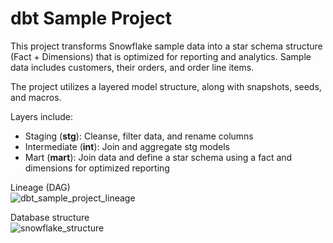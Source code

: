 # dbt Sample Project

This project transforms Snowflake sample data into a star schema structure (Fact + Dimensions) that is optimized for reporting and analytics.
Sample data includes customers, their orders, and order line items.

The project utilizes a layered model structure, along with snapshots, seeds, and macros.

Layers include:
- Staging (**stg**): Cleanse, filter data, and rename columns
- Intermediate (**int**): Join and aggregate stg models
- Mart (**mart**): Join data and define a star schema using a fact and dimensions for optimized reporting

Lineage (DAG)<br>
![dbt_sample_project_lineage](https://github.com/user-attachments/assets/6a6e12bc-0aa1-4a3e-940e-15246b25c247)

Database structure<br>
![snowflake_structure](https://github.com/user-attachments/assets/c91730f9-400d-4ba5-87b5-f9d9b805de27)